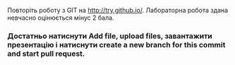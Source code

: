 Повторіть роботу з GIT на http://try.github.io/. Лабораторна робота здана невчасно оцінюється мінус 2 бала.
### Достатньо натиснути Add file, upload files, завантажити презентацію і натиснути create a new branch for this commit and start pull request.
